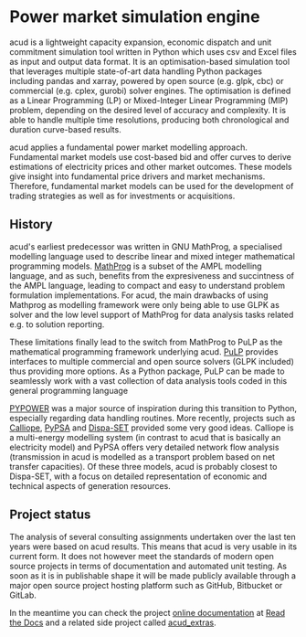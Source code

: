 # Power market simulation engine

acud is a lightweight capacity expansion, economic dispatch and unit commitment simulation
tool written in Python which uses csv and Excel files as input and output data format.
It is an optimisation-based simulation tool that leverages multiple state-of-art data handling
Python packages including pandas and xarray, powered by open source (e.g. glpk, cbc) or 
commercial (e.g. cplex, gurobi) solver engines. The optimisation is defined as a 
Linear Programming (LP) or Mixed-Integer Linear Programming (MIP) problem, depending on the 
desired level of accuracy and complexity. It is able to handle multiple time resolutions,
producing both chronological and duration curve-based results.

acud applies a fundamental power market modelling approach. Fundamental market models use cost-based 
bid and offer curves to derive estimations of electricity prices and other market outcomes. These models
give insight into fundamental price drivers and market mechanisms. Therefore, fundamental market models
can be used for the development of trading strategies as well as for investments or acquisitions.

## History

acud's earliest predecessor was written in GNU MathProg, a specialised modelling language used to
describe linear and mixed integer mathematical programming models.
[MathProg](https://www.gnu.org/software/glpk/glpk.html) is a subset of
the AMPL modelling language, and as such, benefits from the expresiveness and 
succintness of the AMPL language, leading to compact and easy to understand
problem formulation implementations. For acud, the main drawbacks of using Mathprog as modelling framework
were only being able to use GLPK as solver and the low level support of MathProg for
data analysis tasks related e.g. to solution reporting.

These limitations finally lead to the switch from MathProg to PuLP as the mathematical programming framework
underlying acud. [PuLP](https://www.coin-or.org/PuLP/) provides interfaces to multiple commercial and open 
source solvers (GLPK included) thus providing more options. As a Python package, PuLP can be made to seamlessly
work with a vast collection of data analysis tools coded in this general programming language

[PYPOWER](https://github.com/rwl/PYPOWER) was a major source of inspiration during this transition to Python,
especially regarding data handling routines. More recently, projects such as
[Calliope](https://www.callio.pe/), [PyPSA](https://pypsa.org/) and [Dispa-SET](http://www.dispaset.eu)
provided some very good ideas. Calliope is a multi-energy modelling system (in contrast to acud that is
basically an electricity model) and PyPSA offers very detailed network flow analysis (transmission in acud
is modelled as a transport problem based on net transfer capacities). Of these three models, acud is probably
closest to Dispa-SET, with a focus on detailed representation of economic and technical aspects of generation resources.  

## Project status

The analysis of several consulting assignments undertaken over the last ten years were based on acud results.
This means that acud is very usable in its current form. It does not however meet the standards of modern
open source projects in terms of documentation and automated unit testing. As soon as it is in publishable shape
it will be made publicly available through a major open source project hosting platform such as GitHub, Bitbucket or GitLab.

In the meantime you can check the project [online documentation](https://acud.readthedocs.io/en/latest/) at
[Read the Docs](https://acud.rtfd.io) and a related side project called
[acud_extras](https://bitbucket.org/qheuristics/acud_extras).
